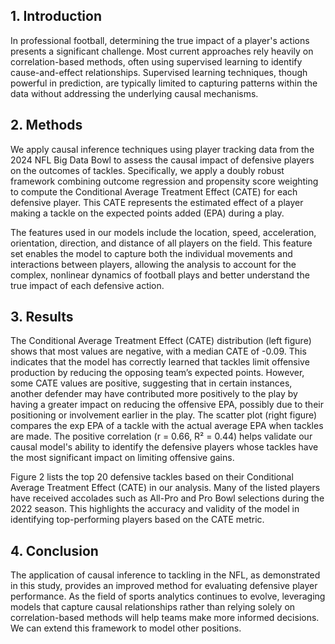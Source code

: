 ## 1.	Introduction

In professional football, determining the true impact of a player's actions presents a significant challenge. Most current approaches rely heavily on correlation-based methods, often using supervised learning to identify cause-and-effect relationships. Supervised learning techniques, though powerful in prediction, are typically limited to capturing patterns within the data without addressing the underlying causal mechanisms.

## 2.	Methods

We apply causal inference techniques using player tracking data from the 2024 NFL Big Data Bowl to assess the causal impact of defensive players on the outcomes of tackles. Specifically, we apply a doubly robust framework combining outcome regression and propensity score weighting to compute the Conditional Average Treatment Effect (CATE) for each defensive player. This CATE represents the estimated effect of a player making a tackle on the expected points added (EPA) during a play.

The features used in our models include the location, speed, acceleration, orientation, direction, and distance of all players on the field. This feature set enables the model to capture both the individual movements and interactions between players, allowing the analysis to account for the complex, nonlinear dynamics of football plays and better understand the true impact of each defensive action.


## 3.	Results

The Conditional Average Treatment Effect (CATE) distribution (left figure) shows that most values are negative, with a median CATE of -0.09. This indicates that the model has correctly learned that tackles limit offensive production by reducing the opposing team’s expected points. However, some CATE values are positive, suggesting that in certain instances, another defender may have contributed more positively to the play by having a greater impact on reducing the offensive EPA, possibly due to their positioning or involvement earlier in the play.
The scatter plot (right figure) compares the exp EPA of a tackle with the actual average EPA when tackles are made. The positive correlation (r = 0.66, R² = 0.44) helps validate our causal model's ability to identify the defensive players whose tackles have the most significant impact on limiting offensive gains. 

Figure 2 lists the top 20 defensive tackles based on their Conditional Average Treatment Effect (CATE) in our analysis. Many of the listed players have received accolades such as All-Pro and Pro Bowl selections during the 2022 season. This highlights the accuracy and validity of the model in identifying top-performing players based on the CATE metric.

## 4.	Conclusion

The application of causal inference to tackling in the NFL, as demonstrated in this study, provides an improved method for evaluating defensive player performance. As the field of sports analytics continues to evolve, leveraging models that capture causal relationships rather than relying solely on correlation-based methods will help teams make more informed decisions. We can extend this framework to model other positions.
